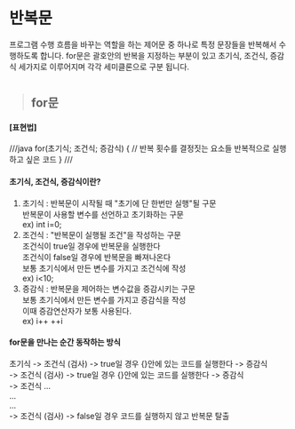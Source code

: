 # 반복문
프로그램 수행 흐름을 바꾸는 역할을 하는 제어문 중 하나로 특정 문장들을 반복해서 수행하도록 합니다.
for문은 괄호안의 반복을 지정하는 부분이 있고 초기식, 조건식, 증감식 세가지로 이루어지며 각각 세미클론으로 구분 됩니다.
   
#
> ## for문
#### [표현법]
///java
for(초기식; 조건식; 증감식) { // 반복 횟수를 결정짓는 요소들
  반복적으로 실행하고 싶은 코드
} 
///
   
   
#### 초기식, 조건식, 증감식이란?
1. 초기식 : 반복문이 시작될 때 "초기에 단 한번만 실행"될 구문   
반복문이 사용할 변수를 선언하고 초기화하는 구문    
ex) int i=0;
2. 조건식 : "반복문이 실행될 조건"을 작성하는 구문   
조건식이 true일 경우에 반복문을 실행한다   
조건식이 false일 경우에 반복문을 빠져나온다   
보통 초기식에서 만든 변수를 가지고 조건식에 작성   
ex) i<10;
3. 증감식 : 반복문을 제어하는 변수값을 증감시키는 구문   
보통 초기식에서 만든 변수를 가지고 증감식을 작성   
이때 증감연산자가 보통 사용된다.   
ex) i++ ++i
   
   
#### for문을 만나는 순간 동작하는 방식
초기식 -> 조건식 (검사) -> true일 경우 {}안에 있는 코드를 실행한다 -> 증감식   
         -> 조건식 (검사) -> true일 경우 {}안에 있는 코드를 실행한다 -> 증감식   
      -> 조건식 ...   
         ...   
         ...   
      -> 조건식 (검사) -> false일 경우 코드를 실행하지 않고 반복문 탈출   
